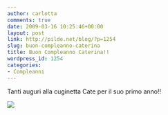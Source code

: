 ```yaml
---
author: carlotta
comments: true
date: 2009-03-16 10:25:46+00:00
layout: post
link: http://pilde.net/blog/?p=1254
slug: buon-compleanno-caterina
title: Buon Compleanno Caterina!!
wordpress_id: 1254
categories:
- Compleanni
---
```


[](http://None)


Tanti auguri alla cuginetta Cate per il suo primo anno!!

![]({{baseurl}}/uploads/2009/03/caterina2.jpg)



